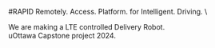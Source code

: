 #RAPID
Remotely. Access. Platform. for Intelligent. Driving. \

We are making a LTE controlled Delivery Robot. \
uOttawa Capstone project 2024.